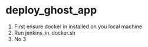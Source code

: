 # deploy_ghost_app

1. First ensure docker in installed on you local machine
2. Run jenkins_in_docker.sh
3. No 3
